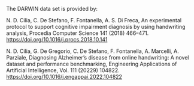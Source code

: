 The DARWIN data set is provided by:

N. D. Cilia, C. De Stefano, F. Fontanella, A. S. Di Freca, An experimental protocol to support cognitive impairment diagnosis by using handwriting analysis, Procedia Computer Science 141 (2018) 466–471. https://doi.org/10.1016/j.procs.2018.10.141

N. D. Cilia, G. De Gregorio, C. De Stefano, F. Fontanella, A. Marcelli, A. Parziale, Diagnosing Alzheimer’s disease from online handwriting: A novel dataset and performance benchmarking, Engineering Applications of Artificial Intelligence, Vol. 111 (20229) 104822. https://doi.org/10.1016/j.engappai.2022.104822
